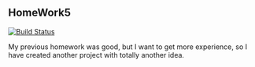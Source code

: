 ## HomeWork5
[![Build Status](https://travis-ci.org/ShytN1k/hw5.svg?branch=develop)](https://travis-ci.org/ShytN1k/hw5)

My previous homework was good, but I want to get more experience, 
so I have created another project with totally another idea.